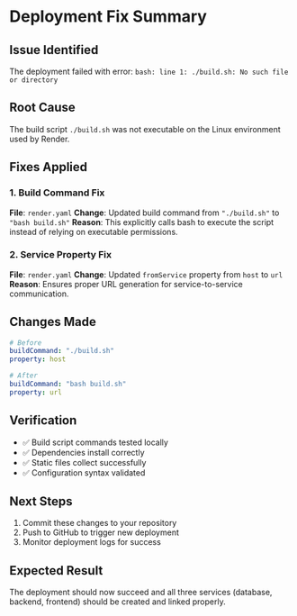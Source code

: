 # Deployment Fix Summary

## Issue Identified
The deployment failed with error: `bash: line 1: ./build.sh: No such file or directory`

## Root Cause
The build script `./build.sh` was not executable on the Linux environment used by Render.

## Fixes Applied

### 1. Build Command Fix
**File**: `render.yaml`
**Change**: Updated build command from `"./build.sh"` to `"bash build.sh"`
**Reason**: This explicitly calls bash to execute the script instead of relying on executable permissions.

### 2. Service Property Fix
**File**: `render.yaml`
**Change**: Updated `fromService` property from `host` to `url`
**Reason**: Ensures proper URL generation for service-to-service communication.

## Changes Made

```yaml
# Before
buildCommand: "./build.sh"
property: host

# After  
buildCommand: "bash build.sh"
property: url
```

## Verification
- ✅ Build script commands tested locally
- ✅ Dependencies install correctly
- ✅ Static files collect successfully
- ✅ Configuration syntax validated

## Next Steps
1. Commit these changes to your repository
2. Push to GitHub to trigger new deployment
3. Monitor deployment logs for success

## Expected Result
The deployment should now succeed and all three services (database, backend, frontend) should be created and linked properly.
